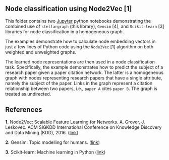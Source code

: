 ## Node classification using Node2Vec [1]

This folder contains two [Jupyter](http://jupyter.org/) python notebooks demonstrating the combined use of
`stellargraph` (this library), `Gensim` [4], and `Scikit-learn` [3] libraries for node classification in a
homogeneous graph.

The examples demonstrate how to calculate node embedding vectors in just a few lines of Python code using the
`Node2Vec` [1] algorithm on both weighted and unweighted graphs.

The learned node representations are then used in a node classification task. Specifically, the example demonstrates
how to predict the subject of a research paper given a paper citation network. The latter is a homogeneous graph
with nodes representing research papers that have a single attribute, namely the subject of the paper. Links in the
graph represent a citation relationship between two papers, i.e., `paper A` cites `paper B`. The graph is
treated as undirected.

## References

**1.** Node2Vec: Scalable Feature Learning for Networks. A. Grover, J. Leskovec. ACM SIGKDD International Conference
on Knowledge Discovery and Data Mining (KDD), 2016. ([link](https://snap.stanford.edu/node2vec/))

**2.** Gensim: Topic modelling for humans. ([link](https://radimrehurek.com/gensim/))

**3.** Scikit-learn: Machine learning in Python ([link](http://scikit-learn.org/stable/))
